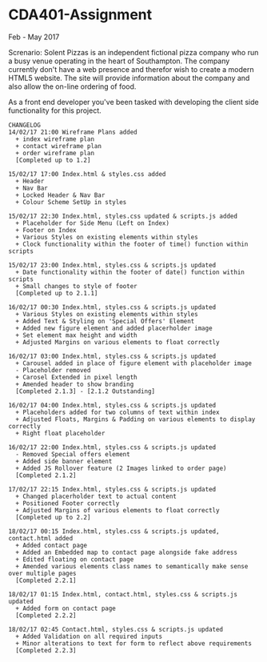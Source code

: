 # CDA401-Assignment
Feb - May 2017

Screnario:
Solent Pizzas is an independent fictional pizza company who run a busy venue operating in the heart of Southampton. The
company currently don't have a web presence and therefor wish to create a modern HTML5 website. The site will provide
information about the company and also allow the on-line ordering of food.

As a front end developer you've been tasked with developing the client side functionality for this project.

~~~
CHANGELOG
14/02/17 21:00 Wireframe Plans added
  + index wireframe plan
  + contact wireframe plan
  + order wireframe plan
  [Completed up to 1.2]

15/02/17 17:00 Index.html & styles.css added
  + Header
  + Nav Bar
  + Locked Header & Nav Bar
  + Colour Scheme SetUp in styles
  
15/02/17 22:30 Index.html, styles.css updated & scripts.js added
  + Placeholder for Side Menu (Left on Index)
  + Footer on Index
  + Various Styles on existing elements within styles
  + Clock functionality within the footer of time() function within scripts
  
15/02/17 23:00 Index.html, styles.css & scripts.js updated
  + Date functionality within the footer of date() function within scripts
  + Small changes to style of footer
  [Completed up to 2.1.1]
  
16/02/17 00:30 Index.html, styles.css & scripts.js updated
  + Various Styles on existing elements within styles
  + Added Text & Styling on 'Special Offers' Element
  + Added new figure element and added placerholder image
  + Set element max height and width
  + Adjusted Margins on various elements to float correctly
  
16/02/17 03:00 Index.html, styles.css & scripts.js updated
  + Carousel added in place of figure element with placeholder image
  - Placeholder removed 
  + Carosel Extended in pixel length
  + Amended header to show branding
  [Completed 2.1.3] - [2.1.2 Outstanding]
  
16/02/17 04:00 Index.html, styles.css & scripts.js updated
  + Placeholders added for two columns of text within index
  + Adjusted Floats, Margins & Padding on various elements to display correctly
  + Right float placeholder
  
16/02/17 22:00 Index.html, styles.css & scripts.js updated
  - Removed Special offers element
  + Added side banner element
  + Added JS Rollover feature (2 Images linked to order page)
  [Completed 2.1.2]
  
17/02/17 22:15 Index.html, styles.css & scripts.js updated
  + Changed placerholder text to actual content
  + Positioned Footer correctly
  + Adjusted Margins of various elements to float correctly
  [Completed up to 2.2]
  
18/02/17 00:15 Index.html, styles.css & scripts.js updated, contact.html added
  + Added contact page
  + Added an Embedded map to contact page alongside fake address
  + Edited floating on contact page
  + Amended various elements class names to semantically make sense over multiple pages
  [Completed 2.2.1]
  
18/02/17 01:15 Index.html, contact.html, styles.css & scripts.js updated
  + Added form on contact page
  [Completed 2.2.2]
  
18/02/17 02:45 Contact.html, styles.css & scripts.js updated
  + Added Validation on all required inputs
  + Minor alterations to text for form to reflect above requirements
  [Completed 2.2.3]

~~~
